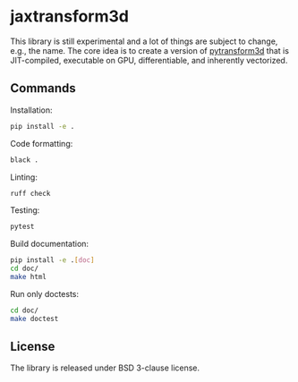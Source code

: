 # jaxtransform3d

This library is still experimental and a lot of things are subject to change,
e.g., the name. The core idea is to create a version of
[pytransform3d](https://github.com/dfki-ric/pytransform3d)
that is JIT-compiled, executable on GPU, differentiable, and inherently
vectorized.

## Commands

Installation:

```bash
pip install -e .
```

Code formatting:

```bash
black .
```

Linting:

```bash
ruff check
```

Testing:

```bash
pytest
```

Build documentation:

```bash
pip install -e .[doc]
cd doc/
make html
```

Run only doctests:

```bash
cd doc/
make doctest
```


## License

The library is released under BSD 3-clause license.
